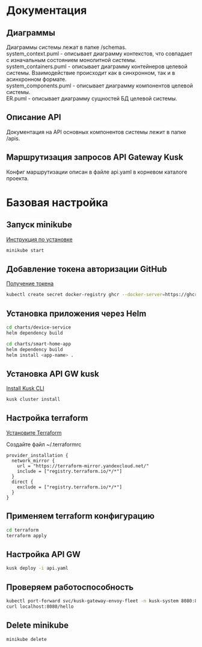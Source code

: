 # Документация

## Диаграммы
Диаграммы системы лежат в папке /schemas.  
system_context.puml - описывает диаграмму контекстов, что совпадает с изначальным состоянием монолитной системы.  
system_containers.puml - описывает диаграмму контейнеров целевой системы. Взаимодействие происходит как в синхронном,
так и в асинхронном формате.  
system_components.puml - описывает диаграмму компонентов целевой системы.  
ER.puml - описывает диаграмму сущностей БД целевой системы.

## Описание API
Документация на API основных компонентов системы лежит в папке /apis.

## Маршрутизация запросов API Gateway Kusk

Конфиг маршрутизации описан в файле api.yaml в корневом каталоге проекта.

# Базовая настройка

## Запуск minikube

[Инструкция по установке](https://minikube.sigs.k8s.io/docs/start/)

```bash
minikube start
```


## Добавление токена авторизации GitHub

[Получение токена](https://github.com/settings/tokens/new)

```bash
kubectl create secret docker-registry ghcr --docker-server=https://ghcr.io --docker-username=<github_username> --docker-password=<github_token> -n default
```

## Установка приложения через Helm

```bash
cd charts/device-service
helm dependency build

cd charts/smart-home-app
helm dependency build
helm install <app-name> .
```


## Установка API GW kusk

[Install Kusk CLI](https://docs.kusk.io/getting-started/install-kusk-cli)

```bash
kusk cluster install
```


## Настройка terraform

[Установите Terraform](https://yandex.cloud/ru/docs/tutorials/infrastructure-management/terraform-quickstart#install-terraform)


Создайте файл ~/.terraformrc

```hcl
provider_installation {
  network_mirror {
    url = "https://terraform-mirror.yandexcloud.net/"
    include = ["registry.terraform.io/*/*"]
  }
  direct {
    exclude = ["registry.terraform.io/*/*"]
  }
}
```

## Применяем terraform конфигурацию 

```bash
cd terraform
terraform apply
```

## Настройка API GW

```bash
kusk deploy -i api.yaml
```

## Проверяем работоспособность

```bash
kubectl port-forward svc/kusk-gateway-envoy-fleet -n kusk-system 8080:80
curl localhost:8080/hello
```


## Delete minikube

```bash
minikube delete
```
